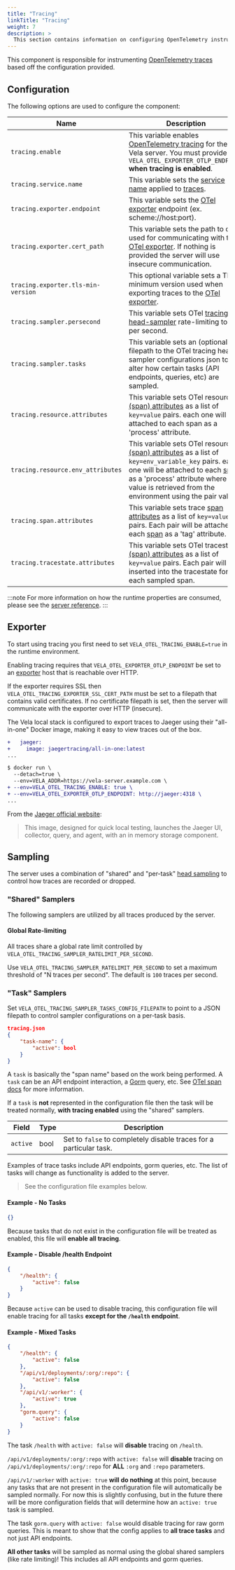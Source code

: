 ```yaml
---
title: "Tracing"
linkTitle: "Tracing"
weight: 7
description: >
  This section contains information on configuring OpenTelemetry instrumentation for the Vela server.
---
```


This component is responsible for instrumenting [OpenTelemetry traces](https://opentelemetry.io/docs/concepts/signals/traces/) based off the configuration provided.

## Configuration

The following options are used to configure the component:

| Name                        | Description                                              | Required | Default | Environment Variables                                                       |
| --------------------------- | -------------------------------------------------------- | -------- | ------- | --------------------------------------------------------------------------- |
| `tracing.enable` | This variable enables [OpenTelemetry tracing](https://opentelemetry.io/docs/concepts/signals/traces/) for the Vela server. You must provide `VELA_OTEL_EXPORTER_OTLP_ENDPOINT` **when tracing is enabled**. | `false` | `false` | `VELA_OTEL_TRACING_ENABLE` |
| `tracing.service.name` | This variable sets the [service name](https://opentelemetry.io/docs/languages/sdk-configuration/general/) applied to [traces](https://opentelemetry.io/docs/concepts/signals/traces/). | `false` | `vela-server` | `VELA_OTEL_TRACING_SERVICE_NAME` |
| `tracing.exporter.endpoint` | This variable sets the [OTel exporter](https://opentelemetry.io/docs/languages/sdk-configuration/otlp-exporter/) endpoint (ex. scheme://host:port). | `false` | `N/A` | `VELA_OTEL_EXPORTER_OTLP_ENDPOINT` |
| `tracing.exporter.cert_path` | This variable sets the path to certs used for communicating with the [OTel exporter](https://opentelemetry.io/docs/specs/OTel/protocol/exporter/). If nothing is provided the server will use insecure communication. | `false` | `N/A` | `VELA_OTEL_TRACING_EXPORTER_SSL_CERT_PATH` |
| `tracing.exporter.tls-min-version` | This optional variable sets a TLS minimum version used when exporting traces to the [OTel exporter](https://opentelemetry.io/docs/specs/OTel/protocol/exporter/). | `false` | `1.2` | `VELA_OTEL_TRACING_TLS_MIN_VERSION` |
| `tracing.sampler.persecond` | This variable sets OTel [tracing head-sampler](https://opentelemetry.io/docs/concepts/sampling/) rate-limiting to N per second. | `false` | `100` | `VELA_OTEL_TRACING_SAMPLER_RATELIMIT_PER_SECOND` |
| `tracing.sampler.tasks` | This variable sets an (optional) filepath to the OTel tracing head-sampler configurations json to alter how certain tasks (API endpoints, queries, etc) are sampled. | `false` | `N/A` | `VELA_OTEL_TRACING_SAMPLER_TASKS_CONFIG_FILEPATH` |
| `tracing.resource.attributes` | This variable sets OTel resource [(span) attributes](https://opentelemetry.io/docs/languages/go/instrumentation/#span-attributes) as a list of `key=value` pairs. each one will be attached to each span as a 'process' attribute. | `false` | `N/A` | `VELA_OTEL_TRACING_RESOURCE_ATTRIBUTES` |
| `tracing.resource.env_attributes` | This variable sets OTel resource [(span) attributes](https://opentelemetry.io/docs/languages/go/instrumentation/#span-attributes) as a list of `key=env_variable_key` pairs. each one will be attached to each [span](https://opentelemetry.io/docs/languages/go/instrumentation/#span-attributes) as a 'process' attribute where the value is retrieved from the environment using the pair value. | `false` | `N/A` | `VELA_OTEL_TRACING_RESOURCE_ENV_ATTRIBUTES` |
| `tracing.span.attributes` | This variable sets trace [span attributes](https://opentelemetry.io/docs/languages/go/instrumentation/#span-attributes) as a list of `key=value` pairs. Each pair will be attached to each [span](https://opentelemetry.io/docs/languages/go/instrumentation/#span-attributes) as a 'tag' attribute. | `false` | `N/A` | `VELA_OTEL_TRACING_SPAN_ATTRIBUTES` |
| `tracing.tracestate.attributes` | This variable sets OTel tracestate [(span) attributes](https://www.w3.org/TR/trace-context) as a list of `key=value` pairs. Each pair will be inserted into the tracestate for each sampled span. | `false` | `N/A` | `VELA_OTEL_TRACING_TRACESTATE_ATTRIBUTES` |

:::note
For more information on how the runtime properties are consumed, please see the [server reference](/docs/installation/server/reference/).
:::

## Exporter

To start using tracing you first need to set `VELA_OTEL_TRACING_ENABLE=true` in the runtime environment. 

Enabling tracing requires that `VELA_OTEL_EXPORTER_OTLP_ENDPOINT` be set to an [exporter](https://opentelemetry.io/docs/specs/OTel/protocol/exporter/) host that is reachable over HTTP. 

If the exporter requires SSL then `VELA_OTEL_TRACING_EXPORTER_SSL_CERT_PATH` must be set to a filepath that contains valid certificates. If no certificate filepath is set, then the server will communicate with the exporter over HTTP (insecure).

The Vela local stack is configured to export traces to Jaeger using their "all-in-one" Docker image, making it easy to view traces out of the box.

```diff
+   jaeger:
+     image: jaegertracing/all-in-one:latest
...

$ docker run \
  --detach=true \
  --env=VELA_ADDR=https://vela-server.example.com \
+ --env=VELA_OTEL_TRACING_ENABLE: true \
+ --env=VELA_OTEL_EXPORTER_OTLP_ENDPOINT: http://jaeger:4318 \
...
```

From the [Jaeger official website](https://www.jaegertracing.io/docs/1.6/getting-started/):
> This image, designed for quick local testing, launches the Jaeger UI, collector, query, and agent, with an in memory storage component.

## Sampling

The server uses a combination of "shared" and "per-task" [head sampling](https://opentelemetry.io/docs/concepts/sampling/) to control how traces are recorded or dropped.

### "Shared" Samplers

The following samplers are utilized by all traces produced by the server.

#### Global Rate-limiting

All traces share a global rate limit controlled by `VELA_OTEL_TRACING_SAMPLER_RATELIMIT_PER_SECOND`.

Use `VELA_OTEL_TRACING_SAMPLER_RATELIMIT_PER_SECOND` to set a maximum threshold of "N traces per second". The default is `100` traces per second.

### "Task" Samplers

Set `VELA_OTEL_TRACING_SAMPLER_TASKS_CONFIG_FILEPATH` to point to a JSON filepath to control sampler configurations on a per-task basis.

```json
tracing.json
{
    "task-name": {
        "active": bool
    }
}
```

A `task` is basically the "span name" based on the work being performed. A `task` can be an API endpoint interaction, a [Gorm](https://gorm.io/docs/index.html) query, etc. See [OTel span docs](https://opentelemetry.io/docs/specs/otel/trace/api/#span) for more information.

If a `task` is **not** represented in the configuration file then the task will be treated normally, **with tracing enabled** using the "shared" samplers.

| Field | Type | Description |
| ----- | ----------- | ----------- |
| `active` | bool | Set to `false` to completely disable traces for a particular task. |

Examples of trace tasks include API endpoints, gorm queries, etc. The list of tasks will change as functionality is added to the server.

> See the configuration file examples below.

#### Example - No Tasks

```json
{}
```

Because tasks that do not exist in the configuration file will be treated as enabled, this file will **enable all tracing**.

#### Example - Disable /health Endpoint

```json
{
    "/health": {
        "active": false
    }
}
```

Because `active` can be used to disable tracing, this configuration file will enable tracing for all tasks **except for the `/health` endpoint**.

#### Example - Mixed Tasks

```json
{
    "/health": {
        "active": false
    },
    "/api/v1/deployments/:org/:repo": {
        "active": false
    },
    "/api/v1/:worker": {
        "active": true
    },
    "gorm.query": {
        "active": false
    }
}
```

The task `/health` with `active: false` will **disable** tracing on `/health`.

`/api/v1/deployments/:org/:repo` with `active: false` will **disable** tracing on `/api/v1/deployments/:org/:repo` for **ALL** `:org` and `:repo` parameters.

`/api/v1/:worker` with `active: true` **will do nothing** at this point, because any tasks that are not present in the configuration file will automatically be sampled normally. For now this is slightly confusing, but in the future there will be more configuration fields that will determine how an `active: true` task is sampled.

The task `gorm.query` with `active: false` would disable tracing for raw gorm queries. This is meant to show that the config applies to **all trace tasks** and not just API endpoints.

**All other tasks** will be sampled as normal using the global shared samplers (like rate limiting)! This includes all API endpoints and gorm queries.

